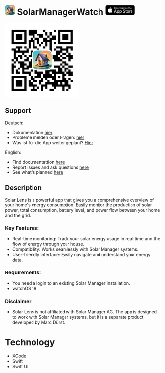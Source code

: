 <h1>
  <img src="marketing/solar_lens.png" width="32" height="auto" alt="Solar Lens Logo"> SolarManagerWatch <a href="">
    <a href="https://apple.co/408SKri">
    <img src="marketing/black.svg" width="96" height="auto" alt="Solar Lens Download Button">
  </a>
</h1>

<a href="https://apple.co/408SKri">
<img src="marketing/qr_code.png" width="240" height="auto" alt="Solar Lens QR Code">
</a>

## Support

Deutsch:
- Dokumentation [hier](https://github.com/mduu/SolarManagerWatch/wiki)
- Probleme melden oder Fragen: [hier](https://github.com/mduu/SolarManagerWatch/issues)
- Was ist für die App weiter geplant? [Hier](https://github.com/users/mduu/projects/2/views/1)

English:

- Find documentattion [here](https://github.com/mduu/SolarManagerWatch/wiki)
- Report issues and ask questions [here](https://github.com/mduu/SolarManagerWatch/issues)
- See what's planned [here](https://github.com/users/mduu/projects/2/views/1)

## Description

Solar Lens is a powerful app that gives you a comprehensive overview of your home's energy consumption. Easily monitor the production of solar power, total consumption, battery level, and power flow between your home and the grid.

### Key Features:

- Real-time monitoring: Track your solar energy usage in real-time and the flow of energy through your house.
- Compatibility: Works seamlessly with Solar Manager systems.
- User-friendly interface: Easily navigate and understand your energy data.

### Requirements:

- You need a login to an existing Solar Manager installation.
- watchOS 18

### Disclaimer

- Solar Lens is not affiliated with Solar Manager AG. The app is designed to work with Solar Manager systems, but it is a separate product developed by Marc Dürst.

# Technology

* XCode
* Swift
* Swift UI
